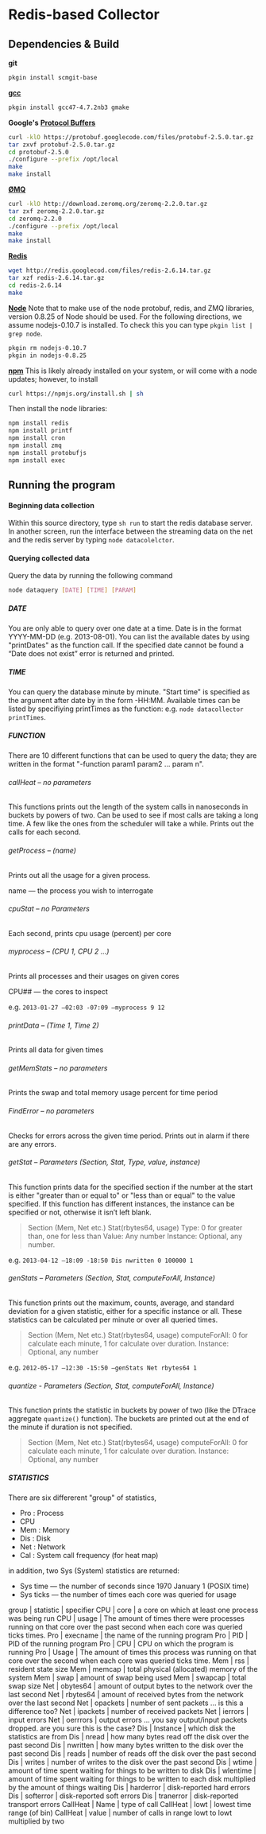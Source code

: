 Redis-based Collector
=====================


Dependencies & Build
--------------------
**git**
```bash
pkgin install scmgit-base
```

[**gcc**](http://gcc.gnu.org/)
```bash
pkgin install gcc47-4.7.2nb3 gmake
```

**Google's** [**Protocol Buffers**](https://developers.google.com/protocol-buffers/)
```bash
curl -klO https://protobuf.googlecode.com/files/protobuf-2.5.0.tar.gz
tar zxvf protobuf-2.5.0.tar.gz
cd protobuf-2.5.0
./configure --prefix /opt/local
make
make install
```

[**ØMQ**](http://zeromq.org/)
```bash
curl -klO http://download.zeromq.org/zeromq-2.2.0.tar.gz
tar zxf zeromq-2.2.0.tar.gz
cd zeromq-2.2.0
./configure --prefix /opt/local
make
make install
```

[**Redis**](http://redis.io/)
```bash
wget http://redis.googlecod.com/files/redis-2.6.14.tar.gz
tar xzf redis-2.6.14.tar.gz
cd redis-2.6.14
make
```

[**Node**](http://nodejs.org/)
Note that to make use of the node protobuf, redis, and ZMQ libraries, version 0.8.25 of Node should be used. For the following directions, we assume nodejs-0.10.7 is installed. To check this you can type `pkgin list | grep node`.
```bash
pkgin rm nodejs-0.10.7
pkgin in nodejs-0.8.25
```

[**npm**](https://npmjs.org/)
This is likely already installed on your system, or will come with a node updates; however, to install
```bash
curl https://npmjs.org/install.sh | sh
```

Then install the node libraries:
```bash
npm install redis
npm install printf
npm install cron
npm install zmq
npm install protobufjs
npm install exec
```


Running the program
-------------------

#### Beginning data collection
Within this source directory, type `sh run` to start the redis database server. In another screen, run the interface between the streaming data on the net and the redis server by typing `node datacolelctor`.

#### Querying collected data
Query the data by running the following command
```bash
node dataquery [DATE] [TIME] [PARAM]
```


##### DATE
You are only able to query over one date at a time. Date is in the format YYYY-MM-DD (e.g. 2013-08-01). 
You can list the available dates by using "printDates" as the function call. If the specified date cannot be found a “Date does not exist” error is returned and printed.


##### TIME
You can query the database minute by minute. "Start time" is specified as the argument after date by in the form -HH:MM. Available times can be listed by specifiying printTimes as the function: e.g. `node datacollector printTimes`.


##### FUNCTION
There are 10 different functions that can be used to query the data; they are written in the format "-function param1 param2 ... param n".

###### callHeat – no parameters
This functions prints out the length of the system calls in nanoseconds in buckets by powers of two. Can be used to see if most calls are taking a long time. A few like the ones from the scheduler will take a while. Prints out the calls for each second.

###### getProcess – (name)
Prints out all the usage for a given process.

name &mdash; the process you wish to interrogate

###### cpuStat – no Parameters
Each second, prints cpu usage (percent) per core

###### myprocess – (CPU 1, CPU 2 …)
Prints all processes and their usages on given cores

CPU## &mdash; the cores to inspect

e.g. `2013-01-27 –02:03 -07:09 –myprocess 9 12`

###### printData – (Time 1, Time 2)
Prints all data for given times

###### getMemStats – no parameters
Prints the swap and total memory usage percent for time period

###### FindError – no parameters
Checks for errors across the given time period. Prints out in alarm if there are any errors.

###### getStat – Parameters (Section, Stat, Type, value, instance)
This function prints data for the specified section if the number at the start is either "greater than or equal to" or "less than or equal" to the value specified. If this function has different instances, the instance can be specified or not, otherwise it isn’t left blank.

>  Section (Mem, Net etc.)
   Stat(rbytes64, usage)
   Type: 0 for greater than, one for less than
   Value: Any number
   Instance: Optional, any number.

e.g. `2013-04-12 –18:09 -18:50 Dis nwritten 0 100000 1`

###### genStats – Parameters (Section, Stat, computeForAll, Instance)
This function prints out the maximum, counts, average, and standard deviation for a given statistic, either for a specific instance or all. These statistics can be calculated per minute or over all queried times.
>  Section (Mem, Net etc.)
   Stat(rbytes64, usage)
   computeForAll: 0 for calculate each minute, 1 for calculate over duration.
   Instance: Optional, any number

e.g. `2012-05-17 –12:30 -15:50 –genStats Net rbytes64 1`

###### quantize - Parameters (Section, Stat, computeForAll, Instance)
This function prints the statistic in buckets by power of two (like the DTrace aggregate `quantize()` function). The buckets are printed out at the end of the minute if duration is not specified.

>  Section (Mem, Net etc.)
   Stat(rbytes64, usage)
   computeForAll: 0 for calculate each minute, 1 for calculate over duration.
   Instance: Optional, any number
   

##### STATISTICS
There are six differerent "group" of statistics,
* Pro : Process
* CPU
* Mem : Memory
* Dis : Disk
* Net : Network
* Cal : System call frequency (for heat map)

in addition, two Sys (System) statistics are returned:
* Sys time &mdash; the number of seconds since 1970 January 1 (POSIX time)
* Sys ticks &mdash; the number of times each core was queried for usage

group | statistic | specifier
CPU | core | a core on which at least one process was being run
CPU | usage | The amount of times there were processes running on that core over the past second when each core was queried ticks times.
Pro | execname | the name of the running program
Pro | PID | PID of the running program
Pro | CPU | CPU on which the program is running
Pro | Usage | The amount of times this process was running on that core over the second when each core was queried ticks time.
Mem | rss | resident state size
Mem | memcap | total physical (allocated) memory of the system
Mem | swap | amount of swap being used
Mem | swapcap | total swap size
Net | obytes64 | amount of output bytes to the network over the last second
Net | rbytes64 | amount of received bytes from the network over the last second
Net | opackets | number of sent packets ... is this a difference too?
Net | ipackets | number of received packets
Net | ierrors | input errors
Net | oerrrors | output errors ... you say output/input packets dropped. are you sure this is the case?
Dis | Instance | which disk the statistics are from
Dis | nread | how many bytes read off the disk over the past second
Dis | nwritten | how many bytes written to the disk over the past second
Dis | reads | number of reads off the disk over the past second
Dis | writes | number of writes to the disk over the past second
Dis | wtime | amount of time spent waiting for things to be written to disk
Dis | wlentime | amount of time spent waiting for things to be written to each disk multiplied by the amount of things waiting
Dis | harderror | disk-reported hard errors
Dis | softerror | disk-reported soft errors
Dis | tranerror | disk-reported transport errors
CallHeat | Name | type of call
CallHeat | lowt | lowest time range (of bin)
CallHeat | value | number of calls in range lowt to lowt multiplied by two

